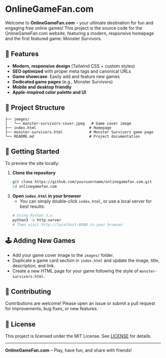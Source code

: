 # OnlineGameFan.com

Welcome to **OnlineGameFan.com** – your ultimate destination for fun and engaging free online games! This project is the source code for the OnlineGameFan.com website, featuring a modern, responsive homepage and the first featured game: Monster Survivors.

## 🌟 Features
- **Modern, responsive design** (Tailwind CSS + custom styles)
- **SEO optimized** with proper meta tags and canonical URLs
- **Game showcase**: Easily add and feature new games
- **Dedicated game pages** (e.g., Monster Survivors)
- **Mobile and desktop friendly**
- **Apple-inspired color palette and UI**

## 📁 Project Structure
```
├── images/
│   └── monster-survivors-cover.jpeg   # Game cover image
├── index.html                        # Homepage
├── monster-survivors.html            # Monster Survivors game page
└── README.md                         # Project documentation
```

## 🚀 Getting Started
To preview the site locally:

1. **Clone the repository**
   ```bash
   git clone https://github.com/yourusername/onlinegamefan.com.git
   cd onlinegamefan.com
   ```
2. **Open `index.html` in your browser**
   - You can simply double-click `index.html`, or use a local server for best results:
   ```bash
   # Using Python 3.x
   python3 -m http.server
   # Then visit http://localhost:8000 in your browser
   ```

## 🕹️ Adding New Games
- Add your game cover image to the `images/` folder.
- Duplicate a game card section in `index.html` and update the image, title, description, and link.
- Create a new HTML page for your game following the style of `monster-survivors.html`.

## 🤝 Contributing
Contributions are welcome! Please open an issue or submit a pull request for improvements, bug fixes, or new features.

## 📄 License
This project is licensed under the MIT License. See [LICENSE](LICENSE) for details.

---

**OnlineGameFan.com** – Play, have fun, and share with friends! 
